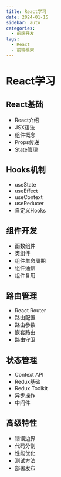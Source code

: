 ```yaml
---
title: React学习
date: 2024-01-15
sidebar: auto
categories:
  - 前端开发
tags:
  - React
  - 前端框架
---
```


# React学习

## React基础
- React介绍
- JSX语法
- 组件概念
- Props传递
- State管理

## Hooks机制
- useState
- useEffect
- useContext
- useReducer
- 自定义Hooks

## 组件开发
- 函数组件
- 类组件
- 组件生命周期
- 组件通信
- 组件复用

## 路由管理
- React Router
- 路由配置
- 路由参数
- 嵌套路由
- 路由守卫

## 状态管理
- Context API
- Redux基础
- Redux Toolkit
- 异步操作
- 中间件

## 高级特性
- 错误边界
- 代码分割
- 性能优化
- 测试方法
- 部署发布 